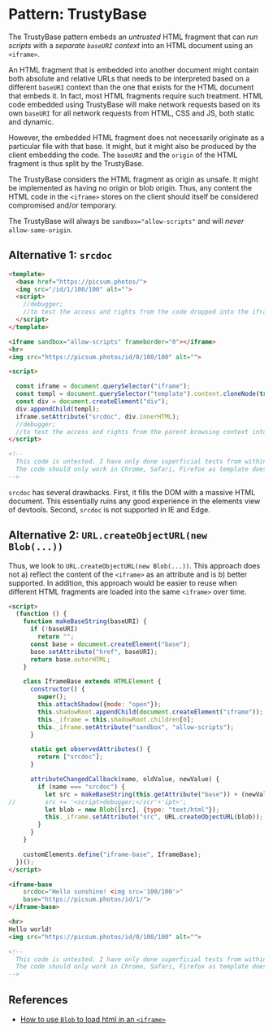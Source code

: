 # Pattern: TrustyBase

The TrustyBase pattern embeds an *untrusted* HTML fragment that can *run scripts* with a 
*separate `baseURI` context* into an HTML document using an `<iframe>`. 

An HTML fragment that is embedded into another document might contain both absolute and relative URLs
that needs to be interpreted based on a different `baseURI` context than the one that exists for the
HTML document that embeds it. In fact, most HTML fragments require such treatment.
HTML code embedded using TrustyBase will make network requests based on its own `baseURI` for all 
network requests from HTML, CSS and JS, both static and dynamic.

However, the embedded HTML fragment does not necessarily originate as a particular file with that 
base. It might, but it might also be produced by the client embedding the code. The `baseURI` and
the `origin` of the HTML fragment is thus split by the TrustyBase.

The TrustyBase considers the HTML fragment as origin as unsafe. It might be implemented as having 
no origin or blob origin. Thus, any content the HTML code in the `<iframe>` stores on the client 
should itself be considered compromised and/or temporary.

The TrustyBase will always be `sandbox="allow-scripts"` and will *never* `allow-same-origin`.

## Alternative 1: `srcdoc`

```html
<template>
  <base href="https://picsum.photos/">
  <img src="/id/1/100/100" alt="">
  <script>
    //debugger;
    //to test the access and rights from the code dropped into the iframe, debug from here.
  </script>
</template>

<iframe sandbox="allow-scripts" frameborder="0"></iframe>
<hr>
<img src="https://picsum.photos/id/0/100/100" alt="">

<script>

  const iframe = document.querySelector("iframe");
  const templ = document.querySelector("template").content.cloneNode(true);
  const div = document.createElement("div");
  div.appendChild(templ);
  iframe.setAttribute("srcdoc", div.innerHTML);
  //debugger;
  //to test the access and rights from the parent browsing context into the code dropped into the iframe, debug from here.
</script>

<!--
  This code is untested. I have only done superficial tests from within devtools in Chrome.
  The code should only work in Chrome, Safari, Firefox as template does not work in IE and Edge.
-->
```

`srcdoc` has several drawbacks. First, it fills the DOM with a massive HTML document. This essentially
ruins any good experience in the elements view of devtools. Second, `srcdoc` is not supported in 
IE and Edge.


## Alternative 2: `URL.createObjectURL(new Blob(...))`

Thus, we look to `URL.createObjectURL(new Blob(...))`. This approach does not a) reflect the content 
of the `<iframe>` as an attribute and is b) better supported. In addition, this approach would be 
easier to reuse when different HTML fragments are loaded into the same `<iframe>` over time.

```html
<script>
  (function () {
    function makeBaseString(baseURI) {
      if (!baseURI)
        return "";
      const base = document.createElement("base");
      base.setAttribute("href", baseURI);
      return base.outerHTML;
    }

    class IframeBase extends HTMLElement {
      constructor() {
        super();
        this.attachShadow({mode: "open"});
        this.shadowRoot.appendChild(document.createElement("iframe"));
        this._iframe = this.shadowRoot.children[0];
        this._iframe.setAttribute("sandbox", "allow-scripts");
      }

      static get observedAttributes() {
        return ["srcdoc"];
      }

      attributeChangedCallback(name, oldValue, newValue) {
        if (name === "srcdoc") {
          let src = makeBaseString(this.getAttribute("base")) + (newValue || "");
//        src += '<script>debugger;</scr'+'ipt>';
          let blob = new Blob([src], {type: "text/html"});
          this._iframe.setAttribute("src", URL.createObjectURL(blob));
        }
      }
    }

    customElements.define("iframe-base", IframeBase);
  })();
</script>

<iframe-base
    srcdoc="Hello sunshine! <img src='100/100'>"
    base="https://picsum.photos/id/1/">
</iframe-base>

<hr>
Hello world!
<img src="https://picsum.photos/id/0/100/100" alt="">

<!--
  This code is untested. I have only done superficial tests from within devtools in Chrome.
  The code should only work in Chrome, Safari, Firefox as template does not work in IE and Edge.
-->
```

## References

 * [How to use `Blob` to load html in an `<iframe>`](https://dev.to/pulljosh/how-to-load-html-css-and-js-code-into-an-iframe-2blc)
